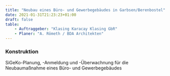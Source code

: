 ```yaml
---
title: "Neubau eines Büro- und Gewerbegebäudes in Garbsen/Berenbostel"
date: 2021-01-31T21:23:23+01:00
draft: false
table:
    - Auftraggeber:	"Klasing Karacay Klasing GbR"
    - Planer: "A. Römeth / BDA Architekten"
---
```


### Konstruktion
SiGeKo-Planung, -Anmeldung und -Überwachnung für die Neubaumaßnahme eines Büro- und Gewerbegebäudes